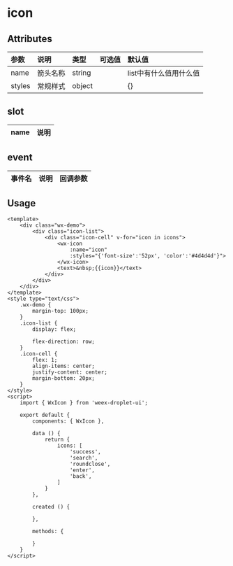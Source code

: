 # icon

## Attributes

| 参数 | 说明 | 类型 | 可选值 | 默认值 |
| :--- | :--- | :--- | :--- | :--- |
| name | 箭头名称 | string |  | list中有什么值用什么值 |
| styles | 常规样式 | object |  | {} |

## slot

| name | 说明 |
| :--- | :--- |


## event

| 事件名 | 说明 | 回调参数 |
| :--- | :--- | :--- |


## Usage

```
<template>
    <div class="wx-demo">
        <div class="icon-list">
            <div class="icon-cell" v-for="icon in icons">
                <wx-icon
                    :name="icon"
                    :styles="{'font-size':'52px', 'color':'#4d4d4d'}">
                </wx-icon>
                <text>&nbsp;{{icon}}</text>
            </div>
        </div>
    </div>
</template>
<style type="text/css">
    .wx-demo {
        margin-top: 100px;
    }
    .icon-list {
        display: flex;

        flex-direction: row;
    }
    .icon-cell {
        flex: 1;
        align-items: center;
        justify-content: center;
        margin-bottom: 20px;
    }
</style>
<script>
    import { WxIcon } from 'weex-droplet-ui';

    export default {
        components: { WxIcon },

        data () {
            return {
                icons: [
                    'success',
                    'search',
                    'roundclose',
                    'enter',
                    'back',
                ]
            }
        },

        created () {

        },

        methods: {

        }
    }
</script>
```



